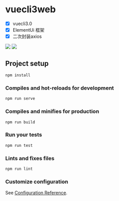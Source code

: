 # vuecli3web
- [x] vuecli3.0
- [x] ElementUi 框架 
- [x] 二次封装axios

![](https://images.gitee.com/uploads/images/2019/0723/154037_813259a0_1430678.png)
![](https://images.gitee.com/uploads/images/2019/0723/154514_94373c4e_1430678.png)
## Project setup
```
npm install
```

### Compiles and hot-reloads for development
```
npm run serve
```

### Compiles and minifies for production
```
npm run build
```

### Run your tests
```
npm run test
```

### Lints and fixes files
```
npm run lint
```

### Customize configuration
See [Configuration Reference](https://cli.vuejs.org/config/).
